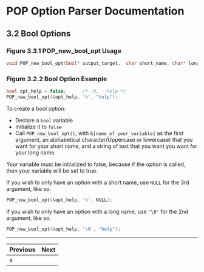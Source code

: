 # POP Option Parser Documentation

## 3.2 Bool Options

### **Figure 3.3.1 POP_new_bool_opt Usage**
```c
void POP_new_bool_opt(bool* output_target, 	char short_name, char* long_name);
```

### **Figure 3.2.2 Bool Option Example**

```c
bool opt_help = false;		/* -h, --help */
POP_new_bool_opt(&opt_help, 'h', "help");
```

To create a bool option:
 - Declare a `bool` variable
 - Initialize it to `false`
 - Call `POP_new_bool_opt()`, with `&[name_of_your_variable]` as the first argument, an alphabetical character(Uppercase or lowercase) that you want for your short name, and a string of text that you want you want for your long name.

Your variable must be initialized to false, because if the option is called, then your variable will be set to true.

If you wish to only have an option with a short name, use `NULL` for the 3rd argument, like so:
```c
POP_new_bool_opt(&opt_help, 'h', NULL);
```
If you wish to only have an option with a long name, use `'\0'` for the 2nd argument, like so:
```c
POP_new_bool_opt(&opt_help, '\0', "help");
```


---

Previous	          | Next
--------------------- | --------------------------------------------------
x                     |
